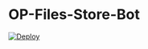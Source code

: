 # OP-Files-Store-Bot


[![Deploy](https://www.herokucdn.com/deploy/button.svg)](https://heroku.com/deploy?template=https://github.com/kalirajeshwaran/OP-Files-Store-Bot)
